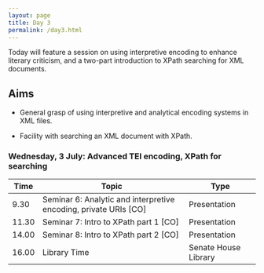```yaml
---
layout: page
title: Day 3
permalink: /day3.html
---
```


Today will feature a session on using interpretive encoding to enhance literary criticism, and a two-part introduction to XPath searching for XML documents.

## Aims

- General grasp of using interpretive and analytical encoding systems in XML files.

- Facility with searching an XML document with XPath.

### Wednesday, 3 July: Advanced TEI encoding, XPath for searching

|Time   | Topic   | Type |
|---|---|---|
|9.30	| Seminar 6: Analytic and interpretive encoding, private URIs [CO] | Presentation |
| 11.30	| Seminar 7: Intro to XPath part 1 [CO] | Presentation |
| 14.00 | Seminar 8: Intro to XPath part 2 [CO] | Presentation |
| 16.00  |  Library Time |  Senate House Library |
